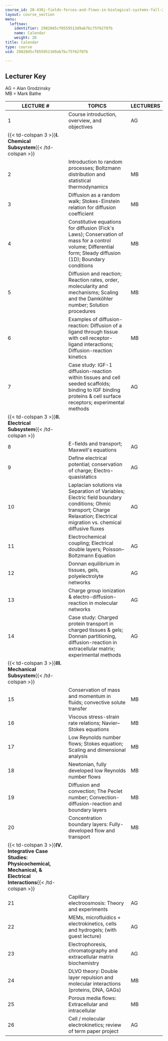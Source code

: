 ```yaml
---
course_id: 20-430j-fields-forces-and-flows-in-biological-systems-fall-2015
layout: course_section
menu:
  leftnav:
    identifier: 29820d5cf0559513d9ab7bc75f62f07b
    name: Calendar
    weight: 20
title: Calendar
type: course
uid: 29820d5cf0559513d9ab7bc75f62f07b

---
```


Lecturer Key
------------

AG = Alan Grodzinsky  
MB = Mark Bathe

| LECTURE # | TOPICS | LECTURERS |
| --- | --- | --- |
| 1 | Course introduction, overview, and objectives | AG |
| {{< td-colspan 3 >}}**I. Chemical Subsystem**{{< /td-colspan >}} |||
| 2 | Introduction to random processes; Boltzmann distribution and statistical thermodynamics | MB |
| 3 | Diffusion as a random walk; Stokes-Einstein relation for diffusion coefficient | MB |
| 4 | Constitutive equations for diffusion (Fick's Laws); Conservation of mass for a control volume; Differential form; Steady diffusion (1D); Boundary conditions | MB |
| 5 | Diffusion and reaction; Reaction rates, order, molecularity and mechanisms; Scaling and the Damköhler number; Solution procedures | MB |
| 6 | Examples of diffusion-reaction: Diffusion of a ligand through tissue with cell receptor-ligand interactions; Diffusion-reaction kinetics | MB |
| 7 | Case study: IGF-1 diffusion-reaction within tissues and cell seeded scaffolds; binding to IGF binding proteins & cell surface receptors; experimental methods | AG |
| {{< td-colspan 3 >}}**II. Electrical Subsystem**{{< /td-colspan >}} |||
| 8 | E-fields and transport; Maxwell's equations | AG |
| 9 | Define electrical potential; conservation of charge; Electro-quasistatics | AG |
| 10 | Laplacian solutions via Separation of Variables; Electric field boundary conditions; Ohmic transport; Charge Relaxation; Electrical migration vs. chemical diffusive fluxes | AG |
| 11 | Electrochemical coupling; Electrical double layers; Poisson–Boltzmann Equation | AG |
| 12 | Donnan equilibrium in tissues, gels, polyelectrolyte networks | AG |
| 13 | Charge group ionization & electro-diffusion-reaction in molecular networks | AG |
| 14 | Case study: Charged protein transport in charged tissues & gels; Donnan partitioning, diffusion-reaction in extracellular matrix; experimental methods | AG |
| {{< td-colspan 3 >}}**III. Mechanical Subsystem**{{< /td-colspan >}} |||
| 15 | Conservation of mass and momentum in fluids; convective solute transfer | MB |
| 16 | Viscous stress-strain rate relations; Navier–Stokes equations | MB |
| 17 | Low Reynolds number flows; Stokes equation; Scaling and dimensional analysis | MB |
| 18 | Newtonian, fully developed low Reynolds number flows | MB |
| 19 | Diffusion and convection; The Peclet number; Convection-diffusion-reaction and boundary layers | MB |
| 20 | Concentration boundary layers: Fully-developed flow and transport | MB |
| {{< td-colspan 3 >}}**IV. Integrative Case Studies: Physicochemical, Mechanical, & Electrical Interactions**{{< /td-colspan >}} |||
| 21 | Capillary electroosmosis: Theory and experiments | AG |
| 22 | MEMs, microfluidics + electrokinetics, cells and hydrogels; (with guest lecture) | AG |
| 23 | Electrophoresis, chromatography and extracellular matrix biochemistry | AG |
| 24 | DLVO theory: Double layer repulsion and molecular interactions (proteins, DNA, GAGs) | MB |
| 25 | Porous media flows: Extracellular and intracellular | MB |
| 26 | Cell / molecular electrokinetics; review of term paper project | AG